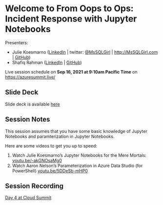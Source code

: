 # Welcome to From Oops to Ops: Incident Response with Jupyter Notebooks

Presenters:  
- Julie Koesmarno ([LinkedIn](https://www.linkedin.com/in/juliekoesmarno/) | twitter: [@MsSQLGirl](http://twitter.com/mssqlgirl) | http://MsSQLGirl.com | [GitHub](https://github.com/mssqlgirl))
- Shafiq Rahman ([LinkedIn](https://www.linkedin.com/in/shafiq-rahman-16853a5/) | [GitHub](https://github.com/qifahs))

Live session schedule on **Sep 16, 2021 at 9:10am Pacific Time** on https://azuresummit.live/

## Slide Deck
Slide deck is available [here](./FromOopsToOpsIncidentResponseWithJupyterNotebooks.pdf)

## Session Notes
This session assumes that you have some basic knowledge of Jupyter Notebooks and paramterization in Jupyter Notebooks.

Here are some videos to get you up to speed:
1. Watch Julie Koesmarno’s Jupyter Notebooks for the Mere Mortals: [youtu.be/-akGNOsaMg0](http://youtu.be/-akGNOsaMg0) 
2. Watch Aaron Nelson’s Parameterization in Azure Data Studio (for PowerShell) [youtu.be/5DDeSb-mHP0](http://youtu.be/5DDeSb-mHP0)


## Session Recording
[Day 4 at Cloud Summit](https://youtu.be/eVVyWNSxtco?t=10074)
